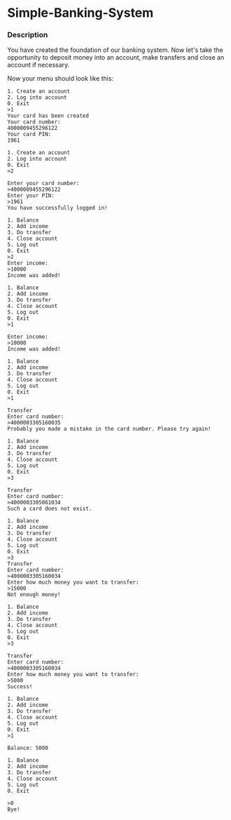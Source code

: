 # Simple-Banking-System

### Description
You have created the foundation of our banking system. Now let's take the opportunity to deposit money into an account, 
make transfers and close an account if necessary.

Now your menu should look like this:

```shell
1. Create an account
2. Log into account
0. Exit
>1
Your card has been created
Your card number:
4000009455296122
Your card PIN:
1961

1. Create an account
2. Log into account
0. Exit
>2

Enter your card number:
>4000009455296122
Enter your PIN:
>1961
You have successfully logged in!

1. Balance
2. Add income
3. Do transfer
4. Close account
5. Log out
0. Exit
>2
Enter income:
>10000
Income was added!

1. Balance
2. Add income
3. Do transfer
4. Close account
5. Log out
0. Exit
>1

Enter income:
>10000
Income was added!

1. Balance
2. Add income
3. Do transfer
4. Close account
5. Log out
0. Exit
>1

Transfer
Enter card number:
>4000003305160035
Probably you made a mistake in the card number. Please try again!

1. Balance
2. Add income
3. Do transfer
4. Close account
5. Log out
0. Exit
>3

Transfer
Enter card number:
>4000003305061034
Such a card does not exist.

1. Balance
2. Add income
3. Do transfer
4. Close account
5. Log out
0. Exit
>3
Transfer
Enter card number:
>4000003305160034
Enter how much money you want to transfer:
>15000
Not enough money!

1. Balance
2. Add income
3. Do transfer
4. Close account
5. Log out
0. Exit
>3

Transfer
Enter card number:
>4000003305160034
Enter how much money you want to transfer:
>5000
Success!

1. Balance
2. Add income
3. Do transfer
4. Close account
5. Log out
0. Exit
>1

Balance: 5000

1. Balance
2. Add income
3. Do transfer
4. Close account
5. Log out
0. Exit

>0
Bye!
